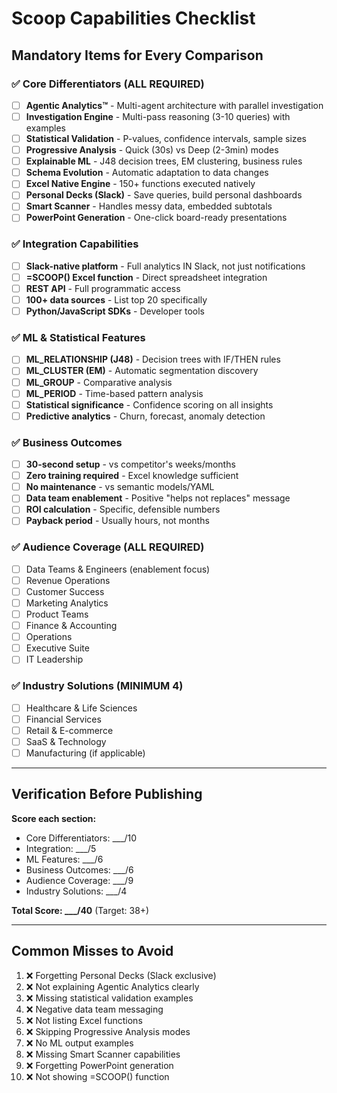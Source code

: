# Scoop Capabilities Checklist
## Mandatory Items for Every Comparison

### ✅ Core Differentiators (ALL REQUIRED)
- [ ] **Agentic Analytics™** - Multi-agent architecture with parallel investigation
- [ ] **Investigation Engine** - Multi-pass reasoning (3-10 queries) with examples
- [ ] **Statistical Validation** - P-values, confidence intervals, sample sizes
- [ ] **Progressive Analysis** - Quick (30s) vs Deep (2-3min) modes
- [ ] **Explainable ML** - J48 decision trees, EM clustering, business rules
- [ ] **Schema Evolution** - Automatic adaptation to data changes
- [ ] **Excel Native Engine** - 150+ functions executed natively
- [ ] **Personal Decks (Slack)** - Save queries, build personal dashboards
- [ ] **Smart Scanner** - Handles messy data, embedded subtotals
- [ ] **PowerPoint Generation** - One-click board-ready presentations

### ✅ Integration Capabilities
- [ ] **Slack-native platform** - Full analytics IN Slack, not just notifications
- [ ] **=SCOOP() Excel function** - Direct spreadsheet integration
- [ ] **REST API** - Full programmatic access
- [ ] **100+ data sources** - List top 20 specifically
- [ ] **Python/JavaScript SDKs** - Developer tools

### ✅ ML & Statistical Features
- [ ] **ML_RELATIONSHIP (J48)** - Decision trees with IF/THEN rules
- [ ] **ML_CLUSTER (EM)** - Automatic segmentation discovery
- [ ] **ML_GROUP** - Comparative analysis
- [ ] **ML_PERIOD** - Time-based pattern analysis
- [ ] **Statistical significance** - Confidence scoring on all insights
- [ ] **Predictive analytics** - Churn, forecast, anomaly detection

### ✅ Business Outcomes
- [ ] **30-second setup** - vs competitor's weeks/months
- [ ] **Zero training required** - Excel knowledge sufficient
- [ ] **No maintenance** - vs semantic models/YAML
- [ ] **Data team enablement** - Positive "helps not replaces" message
- [ ] **ROI calculation** - Specific, defensible numbers
- [ ] **Payback period** - Usually hours, not months

### ✅ Audience Coverage (ALL REQUIRED)
- [ ] Data Teams & Engineers (enablement focus)
- [ ] Revenue Operations
- [ ] Customer Success
- [ ] Marketing Analytics
- [ ] Product Teams
- [ ] Finance & Accounting
- [ ] Operations
- [ ] Executive Suite
- [ ] IT Leadership

### ✅ Industry Solutions (MINIMUM 4)
- [ ] Healthcare & Life Sciences
- [ ] Financial Services
- [ ] Retail & E-commerce
- [ ] SaaS & Technology
- [ ] Manufacturing (if applicable)

---

## Verification Before Publishing

**Score each section:**
- Core Differentiators: ___/10
- Integration: ___/5
- ML Features: ___/6
- Business Outcomes: ___/6
- Audience Coverage: ___/9
- Industry Solutions: ___/4

**Total Score: ___/40** (Target: 38+)

---

## Common Misses to Avoid
1. ❌ Forgetting Personal Decks (Slack exclusive)
2. ❌ Not explaining Agentic Analytics clearly
3. ❌ Missing statistical validation examples
4. ❌ Negative data team messaging
5. ❌ Not listing Excel functions
6. ❌ Skipping Progressive Analysis modes
7. ❌ No ML output examples
8. ❌ Missing Smart Scanner capabilities
9. ❌ Forgetting PowerPoint generation
10. ❌ Not showing =SCOOP() function